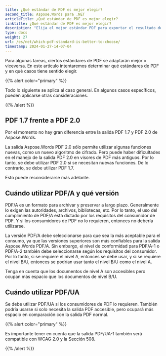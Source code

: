 ```yaml
---
title: ¿Qué estándar de PDF es mejor elegir?
second_title: Aspose.Words para .NET
articleTitle: ¿Qué estándar de PDF es mejor elegir?
linktitle: ¿Qué estándar de PDF es mejor elegir?
description: "Elija el mejor estándar PDF para exportar el resultado de su tarea de programación en C#. ¿Qué estándar de PDF es mejor? PDF 1.7, PDF 2.0, PDF/A-1, PDF/A-2 o PDF/UA."
type: docs
weight: 27
url: /es/net/which-pdf-standard-is-better-to-choose/
timestamp: 2024-01-27-14-07-04
---
```


Para algunas tareas, ciertos estándares de PDF se adaptarán mejor o viceversa. En este artículo intentaremos determinar qué estándares de PDF y en qué casos tiene sentido elegir.

{{% alert color="primary" %}}

Todo lo siguiente se aplica al caso general. En algunos casos específicos, pueden aplicarse otras consideraciones.

{{% /alert %}}

## PDF 1.7 frente a PDF 2.0

Por el momento no hay gran diferencia entre la salida PDF 1.7 y PDF 2.0 de Aspose.Words.

La salida Aspose.Words PDF 2.0 sólo permite utilizar algunas funciones nuevas, como un nuevo algoritmo de cifrado. Pero puede haber dificultades en el manejo de la salida PDF 2.0 en visores de PDF más antiguos. Por lo tanto, se debe utilizar PDF 2.0 si se necesitan nuevas funciones. De lo contrario, se debe utilizar PDF 1.7.

Esto puede reconsiderarse más adelante.

## Cuándo utilizar PDF/A y qué versión

PDF/A es un formato para archivar y preservar a largo plazo. Generalmente lo exigen las autoridades, archivos, bibliotecas, etc. Por lo tanto, el uso del cumplimiento de PDF/A está dictado por los requisitos del consumidor de PDF. Y si los consumidores de PDF no lo requieren, entonces no debería utilizarse.

La versión PDF/A debe seleccionarse para que sea la más aceptable para el consumo, ya que las versiones superiores son más confiables para la salida Aspose.Words PDF/A. Sin embargo, el nivel de conformidad para PDF/A-1 o PDF/A-2 también debe seleccionarse según los requisitos del consumidor. Por lo tanto, si se requiere el nivel A, entonces se debe usar, y si se requiere el nivel B/U, entonces se podrían usar tanto el nivel B/U como el nivel A.

Tenga en cuenta que los documentos de nivel A son accesibles pero ocupan más espacio que los documentos de nivel B/U.

## Cuándo utilizar PDF/UA

Se debe utilizar PDF/UA si los consumidores de PDF lo requieren. También podría usarse si solo necesita la salida PDF accesible, pero ocupará más espacio en comparación con la salida PDF normal.

{{% alert color="primary" %}}

Es importante tener en cuenta que la salida PDF/UA-1 también será compatible con WCAG 2.0 y la Sección 508.

{{% /alert %}}
